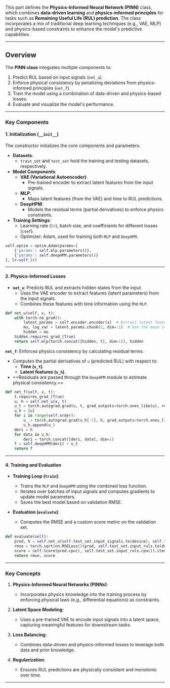 
This part defines the **Physics-Informed Neural Network (PINN)** class, which combines **data-driven learning** and **physics-informed principles** for tasks such as **Remaining Useful Life (RUL) prediction**. The class incorporates a mix of traditional deep learning techniques (e.g., VAE, MLP) and physics-based constraints to enhance the model's predictive capabilities.

---

## **Overview**

The **PINN class** integrates multiple components to:

1. Predict RUL based on input signals (`net_u`).
2. Enforce physical consistency by penalizing deviations from physics-informed principles (`net_f`).
3. Train the model using a combination of data-driven and physics-based losses.
4. Evaluate and visualize the model's performance.

---

### **Key Components**

#### **1. Initialization (`__init__`)**

The constructor initializes the core components and parameters:

- **Datasets**:
    - `train_set` and `test_set` hold the training and testing datasets, respectively.
- **Model Components**:
    - **VAE (Variational Autoencoder)**:
        - Pre-trained encoder to extract latent features from the input signals.
    - **MLP**:
        - Maps latent features (from the VAE) and time to RUL predictions.
    - **DeepHPM**:
        - Models the residual terms (partial derivatives) to enforce physics constraints.
- **Training Settings**:
    - Learning rate (`lr`), batch size, and coefficients for different losses (`coef`).
    - Optimizer: Adam, used for training both `MLP` and `DeepHPM`.

```python
self.optim = optim.Adam(params=[
    {'params': self.mlp.parameters()},
    {'params': self.deepHPM.parameters()}
], lr=self.lr)
```

---

#### **2. Physics-Informed Losses**

- **`net_u`**: Predicts RUL and extracts hidden states from the input.
    - Uses the VAE encoder to extract features (latent parameters) from the input signals.
    - Combines these features with time information using the `MLP`.

```python
def net_u(self, x, t):
    with torch.no_grad():
        latent_params = self.encoder.encoder(x)  # Extract latent features
        mu, log_var = latent_params.chunk(2, dim=-1)  # Use the mean (mu) as features
        hidden = mu
    hidden.requires_grad_(True)
    return self.mlp(torch.concat([hidden, t], dim=1)), hidden
```

**`net_f`**: Enforces physics consistency by calculating residual terms.

- Computes the partial derivatives of `u` (predicted RUL) with respect to:
    - **Time (`u_t`)**.
    - **Latent features (`u_h`)**.
- ==Residuals are passed through the `DeepHPM` module to estimate physical consistency.==

```python
def net_f(self, x, t):
    t.requires_grad_(True)
    u, h = self.net_u(x, t)
    u_t = torch.autograd.grad(u, t, grad_outputs=torch.ones_like(u), retain_graph=True, create_graph=True)[0]
    u_h = [u]
    for i in range(self.order):
        u_ = torch.autograd.grad(u_h[-1], h, grad_outputs=torch.ones_like(u_h[-1]), retain_graph=True, create_graph=True)[0]
        u_h.append(u_)
    deri = h
    for data in u_h:
        deri = torch.concat([deri, data], dim=1)
    f = self.deepHPM(deri) + u_t
    return f
```

---

#### **4. Training and Evaluation**

- **Training Loop (`train`)**:
    
    - Trains the `MLP` and `DeepHPM` using the combined loss function.
    - Iterates over batches of input signals and computes gradients to update model parameters.
    - Saves the best model based on validation RMSE.
- **Evaluation (`evaluate`)**:
    
    - Computes the RMSE and a custom score metric on the validation set.

```python
def evaluate(self):
    pred, h = self.net_u(self.test_set.input_signals.to(device), self.test_set.input_times.to(device))
    rmse = torch.sqrt(nn.MSELoss()(pred, self.test_set.input_ruls.to(device))).cpu().item()
    score = self.Score(pred.cpu(), self.test_set.input_ruls.cpu()).item()
    return rmse, score
```

---

### **Key Concepts**

1. **Physics-Informed Neural Networks (PINNs)**:
    
    - Incorporates physics knowledge into the training process by enforcing physical laws (e.g., differential equations) as constraints.
2. **Latent Space Modeling**:
    
    - Uses a pre-trained VAE to encode input signals into a latent space, capturing meaningful features for downstream tasks.
3. **Loss Balancing**:
    
    - Combines data-driven and physics-informed losses to leverage both data and prior knowledge.
4. **Regularization**:
    
    - Ensures RUL predictions are physically consistent and monotonic over time.

---
